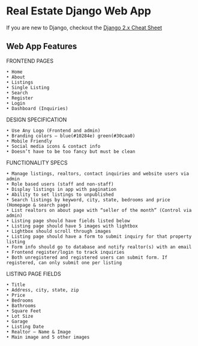 # Real Estate Django Web App

If you are new to Django, checkout the [Django 2.x Cheat Sheet](https://github.com/TheCaffeineDev/Real-Estate-Django-Web-App/blob/master/django_cheat_sheet.md)

## Web App Features
FRONTEND PAGES

    • Home
    • About
    • Listings
    • Single Listing
    • Search
    • Register
    • Login
    • Dashboard (Inquiries)
    
DESIGN SPECIFICATION

    • Use Any Logo (Frontend and admin)
    • Branding colors – blue(#10284e) green(#30caa0)
    • Mobile Friendly
    • Social media icons & contact info
    • Doesn’t have to be too fancy but must be clean
 
FUNCTIONALITY SPECS

    • Manage listings, realtors, contact inquiries and website users via admin
    • Role based users (staff and non-staff)
    • Display listings in app with pagination
    • Ability to set listings to unpublished
    • Search listings by keyword, city, state, bedrooms and price (Homepage & search page)
    • List realtors on about page with “seller of the month” (Control via admin)
    • Listing page should have fields listed below
    • Listing page should have 5 images with lightbox
    • Lightbox should scroll through images
    • Listing page should have a form to submit inquiry for that property listing
    • Form info should go to database and notify realtor(s) with an email
    • Frontend register/login to track inquiries
    • Both unregistered and registered users can submit form. If registered, can only submit one per listing
    
LISTING PAGE FIELDS

    • Title
    • Address, city, state, zip
    • Price
    • Bedrooms
    • Bathrooms
    • Square Feet
    • Lot Size
    • Garage
    • Listing Date
    • Realtor – Name & Image
    • Main image and 5 other images

  
